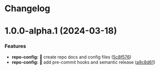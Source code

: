 # Changelog

# 1.0.0-alpha.1 (2024-03-18)


### Features

* **repo-config:** 📄 create repo docs and config files ([5c8f576](https://github.com/TeddTech/DRT-template/commit/5c8f5763898700b6a835644ad0a1d9567da8f244))
* **repo-config:** 🔖 add pre-commit hooks and semantic release ([a9c8d61](https://github.com/TeddTech/DRT-template/commit/a9c8d619eff34799a2467bf6034b9b41d8f18f58))
